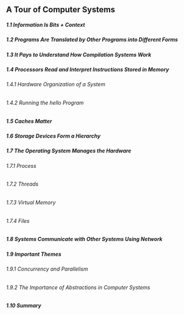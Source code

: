 ## A Tour of Computer Systems

##### 1.1 Information Is Bits + Context

##### 1.2 Programs Are Translated by Other Programs into Different Forms 

##### 1.3 It Pays to Understand How Compilation Systems Work

##### 1.4 Processors Read and Interpret Instructions Stored in Memory

###### 1.4.1 Hardware Organization of a System

###### 1.4.2 Running the hello Program

##### 1.5 Caches Matter

##### 1.6 Storage Devices Form a Hierarchy

##### 1.7 The Operating System Manages the Hardware

###### 1.7.1 Process

###### 1.7.2 Threads

###### 1.7.3 Virtual Memory

###### 1.7.4 Files

##### 1.8 Systems Communicate with Other Systems Using Network

##### 1.9 Important Themes

###### 1.9.1 Concurrency and Parallelism

###### 1.9.2 The Importance of Abstractions in Computer Systems

##### 1.10 Summary


